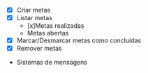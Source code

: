 - [x] Criar metas
- [x] Listar metas
    - [x]Metas realizadas
    - Metas abertas
- [x] Marcar/Desmarcar metas como concluídas
- [x] Remover metas
- Sistemas de mensagens
